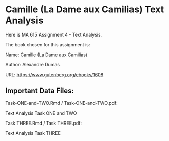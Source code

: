 # Camille (La Dame aux Camilias) Text Analysis

Here is MA 615 Assignment 4 - Text Analysis.

The book chosen for this assignment is:  

Name: Camille (La Dame aux Camilias)

Author: Alexandre Dumas

URL: https://www.gutenberg.org/ebooks/1608

## Important Data Files:

Task-ONE-and-TWO.Rmd / Task-ONE-and-TWO.pdf:  

Text Analysis Task ONE and TWO

Task THREE.Rmd / Task THREE.pdf:  

Text Analysis Task THREE
